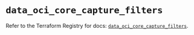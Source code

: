 # `data_oci_core_capture_filters`

Refer to the Terraform Registry for docs: [`data_oci_core_capture_filters`](https://registry.terraform.io/providers/hashicorp/oci/7.19.0/docs/data-sources/core_capture_filters).
